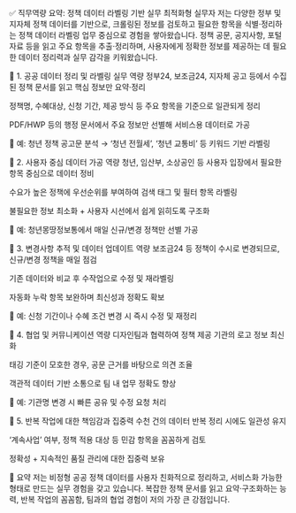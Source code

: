 ✅ 직무역량 요약: 정책 데이터 라벨링 기반 실무 최적화형 실무자
저는 다양한 정부 및 지자체 정책 데이터를 기반으로, 크롤링된 정보를 검토하고 필요한 항목을 식별·정리하는 정책 데이터 라벨링 업무 중심으로 경험을 쌓아왔습니다.
정책 공문, 공지사항, 포털 자료 등을 읽고 주요 항목을 추출·정리하며, 사용자에게 정확한 정보를 제공하는 데 필요한 데이터 정리력과 실무 감각을 키워왔습니다.

📌 1. 공공 데이터 정리 및 라벨링 실무 역량
정부24, 보조금24, 지자체 공고 등에서 수집된 정책 문서를 읽고 핵심 정보만 요약·정리

정책명, 수혜대상, 신청 기간, 제공 방식 등 주요 항목을 기준으로 일관되게 정리

PDF/HWP 등의 행정 문서에서 주요 정보만 선별해 서비스용 데이터로 가공

📝 예: 청년 정책 공고문 분석 → ‘청년 전월세’, ‘청년 교통비’ 등 키워드 기반 라벨링

📌 2. 사용자 중심 데이터 가공 역량
청년, 임산부, 소상공인 등 사용자 입장에서 필요한 항목 중심으로 데이터 정비

수요가 높은 정책에 우선순위를 부여하여 검색 태그 및 필터 항목 라벨링

불필요한 정보 최소화 + 사용자 시선에서 쉽게 읽히도록 구조화

📝 예: 청년몽땅정보통에서 매일 신규/변경 정책만 선별 가공

📌 3. 변경사항 추적 및 데이터 업데이트 역량
보조금24 등 정책이 수시로 변경되므로, 신규/변경 정책을 매일 점검

기존 데이터와 비교 후 수작업으로 수정 및 재라벨링

자동화 누락 항목 보완하며 최신성과 정확도 확보

📝 예: 신청 기간이나 수혜 조건 변경 시 즉시 수정 및 재정리

📌 4. 협업 및 커뮤니케이션 역량
디자인팀과 협력하여 정책 제공 기관의 로고 정보 최신화

태깅 기준이 모호한 경우, 공문 근거를 바탕으로 의견 조율

객관적 데이터 기반 소통으로 팀 내 업무 정확도 향상

📝 예: 기관명 변경 시 빠른 공유 및 수정 요청 처리

📌 5. 반복 작업에 대한 책임감과 집중력
수천 건의 데이터 반복 정리 시에도 일관성 유지

‘계속사업’ 여부, 정책 적용 대상 등 민감 항목을 꼼꼼하게 검토

정확성 + 지속적인 품질 관리에 대한 집중력 보유

🎯 요약
저는 비정형 공공 정책 데이터를 사용자 친화적으로 정리하고, 서비스화 가능한 형태로 만드는 실무 경험을 갖고 있습니다.
복잡한 정책 문서를 읽고 요약·구조화하는 능력, 반복 작업의 꼼꼼함, 팀과의 협업 경험이 저의 가장 큰 강점입니다.
